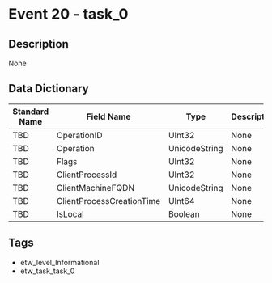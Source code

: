 # Event 20 - task_0

## Description
None

## Data Dictionary
|Standard Name|Field Name|Type|Description|Sample Value|
|---|---|---|---|---|
|TBD|OperationID|UInt32|None|`None`|
|TBD|Operation|UnicodeString|None|`None`|
|TBD|Flags|UInt32|None|`None`|
|TBD|ClientProcessId|UInt32|None|`None`|
|TBD|ClientMachineFQDN|UnicodeString|None|`None`|
|TBD|ClientProcessCreationTime|UInt64|None|`None`|
|TBD|IsLocal|Boolean|None|`None`|

## Tags
* etw_level_Informational
* etw_task_task_0